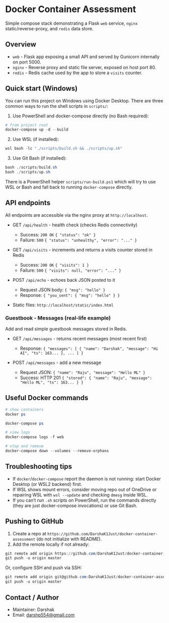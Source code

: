 # Docker Container Assessment

Simple compose stack demonstrating a Flask `web` service, `nginx` static/reverse-proxy, and `redis` data store.

## Overview

- `web` - Flask app exposing a small API and served by Gunicorn internally on port 5000.
- `nginx` - Reverse proxy and static file server, exposed on host port 80.
- `redis` - Redis cache used by the app to store a `visits` counter.

## Quick start (Windows)

You can run this project on Windows using Docker Desktop. There are three common ways to run the shell scripts in `scripts/`:

1. Use PowerShell and docker-compose directly (no Bash required):

```powershell
# from project root
docker-compose up -d --build
```

2. Use WSL (if installed):

```powershell
wsl bash -lc "./scripts/build.sh && ./scripts/up.sh"
```

3. Use Git Bash (if installed):

```powershell
bash ./scripts/build.sh
bash ./scripts/up.sh
```

There is a PowerShell helper `scripts/run-build.ps1` which will try to use WSL or Bash and fall back to running `docker-compose` directly.

## API endpoints

All endpoints are accessible via the nginx proxy at `http://localhost`.

- GET `/api/health` - health check (checks Redis connectivity)

  - Success: `200 OK` `{ "status": "ok" }`
  - Failure: `500` `{ "status": "unhealthy", "error": "..." }`

- GET `/api/visits` - increments and returns a visits counter stored in Redis

  - Success: `200 OK` `{ "visits": 1 }`
  - Failure: `500` `{ "visits": null, "error": "..." }`

- POST `/api/echo` - echoes back JSON posted to it

  - Request JSON body: `{ "msg": "hello" }`
  - Response: `{ "you_sent": { "msg": "hello" } }`

- Static files: `http://localhost/static/index.html`

### Guestbook - Messages (real-life example)

Add and read simple guestbook messages stored in Redis.

- GET `/api/messages` - returns recent messages (most recent first)

  - Response: `{ "messages": [ { "name": "Darshak", "message": "Hi AI", "ts": 163... }, ... ] }`

- POST `/api/messages` - add a new message
  - Request JSON: `{ "name": "Raju", "message": "Hello ML" }`
  - Success: HTTP 201 `{ "stored": { "name": "Raju", "message": "Hello ML", "ts": 163... } }`

## Useful Docker commands

```powershell
# show containers
docker ps

docker-compose ps

# view logs
docker-compose logs -f web

# stop and remove
docker-compose down --volumes --remove-orphans
```

## Troubleshooting tips

- If `docker`/`docker-compose` report the daemon is not running: start Docker Desktop (or WSL2 backend) first.
- If WSL shows mount errors, consider moving repo out of OneDrive or repairing WSL with `wsl --update` and checking `dmesg` inside WSL.
- If you can’t run `.sh` scripts on PowerShell, run the commands directly (they are just docker-compose invocations) or use Git Bash.

## Pushing to GitHub

1. Create a repo at `https://github.com/DarshaK1Just/docker-container-assessment` (do not initialize with README).
2. Add the remote locally if not already:

```powershell
git remote add origin https://github.com/DarshaK1Just/docker-container-assessment.git
git push -u origin master
```

Or, configure SSH and push via SSH:

```powershell
git remote add origin git@github.com:DarshaK1Just/docker-container-assessment.git
git push -u origin master
```

## Contact / Author

- Maintainer: Darshak
- Email: darshp554@gmail.com
